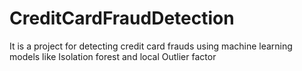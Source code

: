 # CreditCardFraudDetection
It is a project for detecting credit card frauds using machine learning models like Isolation forest and local Outlier factor
